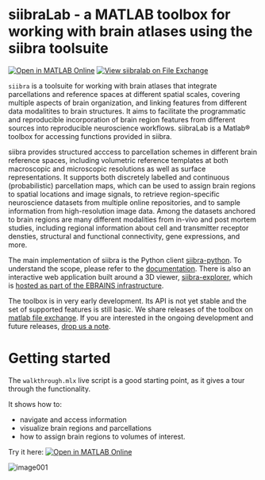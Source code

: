 # siibraLab - a MATLAB toolbox for working with brain atlases using the siibra toolsuite

[![Open in MATLAB Online](https://www.mathworks.com/images/responsive/global/open-in-matlab-online.svg)](https://matlab.mathworks.com/open/github/v1?repo=FZJ-INM1-BDA/siibralab&file=walkthrough.mlx)
[![View siibralab on File Exchange](https://www.mathworks.com/matlabcentral/images/matlab-file-exchange.svg)](https://de.mathworks.com/matlabcentral/fileexchange/121148-siibralab)

``siibra`` is a toolsuite for working with brain atlases that integrate parcellations and reference spaces at different spatial scales, covering multiple aspects of brain organization, and linking features from different data modalitites to brain structures. It aims to facilitate the programmatic and reproducible incorporation of brain region features from different sources into reproducible neuroscience workflows.  siibraLab is a Matlab® toolbox for accessing functions provided in siibra. 

siibra provides structured acccess to parcellation schemes in different brain reference spaces, including volumetric reference templates at both macroscopic and microscopic resolutions as well as surface representations. It supports both discretely labelled and continuous (probabilistic) parcellation maps, which can be used to assign brain regions to spatial locations and image signals, to retrieve region-specific neuroscience datasets from multiple online repositories, and to sample information from high-resolution image data. Among the datasets anchored to brain regions are many different modalities from in-vivo and post mortem studies, including regional information about cell and transmitter receptor densties, structural and functional connectivity, gene expressions, and more.

The main implementation of siibra is the Python client [siibra-python](https://github.com/FZJ-INM1-BDA/siibra-python). To understand the scope, please refer to the [documentation](https://siibra-python.readthedocs.io). There is also an interactive web application built around a 3D viewer, [siibra-explorer](https://github.com/FZJ-INM1-BDA/siibra-explorer), which is [hosted as part of the EBRAINS infrastructure](https://atlases.ebrains.eu/viewer). 

The toolbox is in very early development. Its API is not yet stable and the set of supported features is still basic. We share releases of the toolbox on [matlab file exchange](https://www.mathworks.com/matlabcentral/fileexchange). If you are interested in the ongoing development and future releases, [drop us a note](mailto:info@siibra.eu).

# Getting started

The `walkthrough.mlx` live script is a good starting point, as it gives a tour through the functionality.

It shows how to:
* navigate and access information
* visualize brain regions and parcellations
* how to assign brain regions to volumes of interest.
  
Try it here: [![Open in MATLAB Online](https://www.mathworks.com/images/responsive/global/open-in-matlab-online.svg)](https://matlab.mathworks.com/open/github/v1?repo=FZJ-INM1-BDA/siibralab&file=walkthrough.mlx)

![image001](https://github.com/scalableminds/siibra-matlab/assets/2582395/457b3162-beb4-4458-bcf9-58df9d9cc740)
